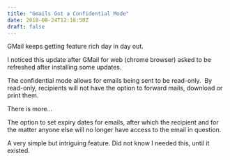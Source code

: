 ```yaml
---
title: "Gmails Got a Confidential Mode"
date: 2018-08-24T12:16:50Z
draft: false
---
```


<section class="post-content">
           <p>GMail keeps getting feature rich day in day out.</p><p>I noticed this update after GMail for web (chrome browser) asked to be refreshed after installing some updates.</p><p>The confidential mode allows for emails being sent to be read-only.  By read-only, recipients will not have the option to forward mails, download or print them. </p><p>There is more...</p><p>The option to set expiry dates for emails, after which the recipient and for the matter anyone else will no longer have access to the email in question.</p><p>A very simple but intriguing feature. Did not know I needed this, until it existed.</p>
        </section>
